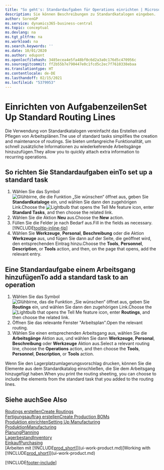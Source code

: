 ```yaml
---
title: "So geht's: Standardaufgaben für Operations einrichten | Microsoft Docs"
description: Sie können Beschreibungen zu Standardkatalogen eingeben.
author: SorenGP
ms.service: dynamics365-business-central
ms.topic: conceptual
ms.devlang: na
ms.tgt_pltfrm: na
ms.workload: na
ms.search.keywords: ''
ms.date: 10/01/2020
ms.author: edupont
ms.openlocfilehash: 3485ecea4e5fa48bf0c6d2a3a0c176d5c470956c
ms.sourcegitcommit: ff2b55b7e790447e0c1fcd5c2ec7f7610338ebaa
ms.translationtype: HT
ms.contentlocale: de-DE
ms.lasthandoff: 02/15/2021
ms.locfileid: "5379953"
---
```

# <a name="set-up-standard-routing-lines"></a><span data-ttu-id="65624-103">Einrichten von Aufgabenzeilen</span><span class="sxs-lookup"><span data-stu-id="65624-103">Set Up Standard Routing Lines</span></span>

<span data-ttu-id="65624-104">Die Verwendung von Standardkatalogen vereinfacht das Erstellen und Pflegen von Arbeitsplänen.</span><span class="sxs-lookup"><span data-stu-id="65624-104">The use of standard tasks simplifies the creation and maintenance of routings.</span></span> <span data-ttu-id="65624-105">Sie bieten umfangreiche Funktionalität, um schnell zusätzliche Informationen zu wiederkehrende Arbeitsgänge hinzuzufügen.</span><span class="sxs-lookup"><span data-stu-id="65624-105">They allow you to quickly attach extra information to recurring operations.</span></span>

## <a name="to-set-up-a-standard-task"></a><span data-ttu-id="65624-106">So richten Sie Standardaufgaben ein</span><span class="sxs-lookup"><span data-stu-id="65624-106">To set up a standard task</span></span>

1. <span data-ttu-id="65624-107">Wählen Sie das Symbol ![Glühbirne, die die Funktion „Sie wünschen“ öffnet](media/ui-search/search_small.png "Was möchten Sie tun?") aus, geben Sie **Standardkataloge** ein, und wählen Sie dann den zugehörigen Link.</span><span class="sxs-lookup"><span data-stu-id="65624-107">Choose the ![Lightbulb that opens the Tell Me feature](media/ui-search/search_small.png "Tell me what you want to do") icon, enter **Standard Tasks**, and then choose the related link.</span></span>
2. <span data-ttu-id="65624-108">Wählen Sie die Aktion **Neu** aus.</span><span class="sxs-lookup"><span data-stu-id="65624-108">Choose the **New** action.</span></span>
3. <span data-ttu-id="65624-109">Füllen Sie die Felder je nach Bedarf aus.</span><span class="sxs-lookup"><span data-stu-id="65624-109">Fill in the fields as necessary.</span></span> [!INCLUDE[tooltip-inline-tip](includes/tooltip-inline-tip_md.md)]
4. <span data-ttu-id="65624-110">Wählen Sie **Werkzeuge**, **Personal**, **Beschreibung** oder die Aktion **Werkzeuge** aus, und fügen Sie dann auf der Seite, die geöffnet wird, den entsprechenden Eintrag hinzu.</span><span class="sxs-lookup"><span data-stu-id="65624-110">Choose the **Tools**, **Personnel**, **Description**, or **Tools** action, and then, on the page that opens, add the relevant entry.</span></span>

## <a name="to-add-a-standard-task-to-an-operation"></a><span data-ttu-id="65624-111">Eine Standardaufgabe einem Arbeitsgang hinzufügen</span><span class="sxs-lookup"><span data-stu-id="65624-111">To add a standard task to an operation</span></span>

1. <span data-ttu-id="65624-112">Wählen Sie das Symbol ![Glühbirne, das die Funktion „Sie wünschen“ öffnet](media/ui-search/search_small.png "Was möchten Sie tun?") aus, geben Sie **Routings** ein, und wählen Sie dann den zugehörigen Link.</span><span class="sxs-lookup"><span data-stu-id="65624-112">Choose the ![Lightbulb that opens the Tell Me feature](media/ui-search/search_small.png "Tell me what you want to do") icon, enter **Routings**, and then choose the related link.</span></span>
2. <span data-ttu-id="65624-113">Öffnen Sie das relevante Fenster "Arbeitsplan".</span><span class="sxs-lookup"><span data-stu-id="65624-113">Open the relevant routing.</span></span>
3. <span data-ttu-id="65624-114">Wählen Sie einen entsprechenden Arbeitsgang aus, wählen Sie die **Arbeitsgänge** Aktion aus, und wählen Sie dann **Werkzeuge**, **Personal**, **Beschreibung** oder **Werkzeuge** Aktion aus.</span><span class="sxs-lookup"><span data-stu-id="65624-114">Select a relevant routing line, choose the **Operations** action, and then choose the **Tools**, **Personnel**, **Description**, or **Tools** action.</span></span>

<span data-ttu-id="65624-115">Wenn Sie den Lagerplatzumlagerungsvorschlag drucken, können Sie die Elemente aus dem Standardkatalog einschließen, die Sie dem Arbeitsgang hinzugefügt haben.</span><span class="sxs-lookup"><span data-stu-id="65624-115">When you print the routing sheeting, you can choose to include the elements from the standard task that you added to the routing lines.</span></span>

## <a name="see-also"></a><span data-ttu-id="65624-116">Siehe auch</span><span class="sxs-lookup"><span data-stu-id="65624-116">See Also</span></span>

[<span data-ttu-id="65624-117">Routings erstellen</span><span class="sxs-lookup"><span data-stu-id="65624-117">Create Routings</span></span>](production-how-to-create-routings.md)  
[<span data-ttu-id="65624-118">Fertigungsauftrag erstellen</span><span class="sxs-lookup"><span data-stu-id="65624-118">Create Production BOMs</span></span>](production-how-to-create-production-boms.md)  
[<span data-ttu-id="65624-119">Produktion einrichten</span><span class="sxs-lookup"><span data-stu-id="65624-119">Setting Up Manufacturing</span></span>](production-configure-production-processes.md)  
[<span data-ttu-id="65624-120">Produktion</span><span class="sxs-lookup"><span data-stu-id="65624-120">Manufacturing</span></span>](production-manage-manufacturing.md)  
[<span data-ttu-id="65624-121">Planung</span><span class="sxs-lookup"><span data-stu-id="65624-121">Planning</span></span>](production-planning.md)  
[<span data-ttu-id="65624-122">Lagerbestand</span><span class="sxs-lookup"><span data-stu-id="65624-122">Inventory</span></span>](inventory-manage-inventory.md)  
[<span data-ttu-id="65624-123">Einkauf</span><span class="sxs-lookup"><span data-stu-id="65624-123">Purchasing</span></span>](purchasing-manage-purchasing.md)  
<span data-ttu-id="65624-124">[Arbeiten mit [!INCLUDE[prod_short](includes/prod_short.md)]](ui-work-product.md)</span><span class="sxs-lookup"><span data-stu-id="65624-124">[Working with [!INCLUDE[prod_short](includes/prod_short.md)]](ui-work-product.md)</span></span>  


[!INCLUDE[footer-include](includes/footer-banner.md)]